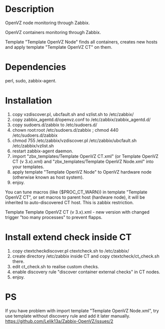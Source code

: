 # Description
OpenVZ node monitoring through Zabbix.

OpenVZ containers monitoring through Zabbix.

Template "Template OpenVZ Node" finds all containers, creates new hosts and apply template "Template OpenVZ CT" on them.

# Dependencies
perl, sudo, zabbix-agent.

Installation
============
1. copy vzdiscover.pl, ubcfault.sh and vzlist.sh to /etc/zabbix/
2. copy zabbix_agentd.d/openvz.conf to /etc/zabbix/zabbix_agentd.d/
3. copy sudoers.d/zabbix to /etc/sudoers.d/
4. chown root:root /etc/sudoers.d/zabbix ; chmod 440 /etc/sudoers.d/zabbix
5. chmod 755 /etc/zabbix/vzdiscover.pl /etc/zabbix/ubcfault.sh /etc/zabbix/vzlist.sh
6. restart zabbix-agent daemon.
7. import "zbx_templates/Template OpenVZ CT.xml" (or Template OpenVZ CT (v 3.x).xml) and "zbx_templates/Template OpenVZ Node.xml" into your templates.
8. apply template "Template OpenVZ Node" to OpenVZ hardware node (otherwise known as host system).
9. enjoy.


You can tune macros (like {$PROC_CT_WARN}) in template "Template OpenVZ CT",
 or set macros  to parent host (hardware node), it will be inherited to auto-discovered CT host. This is zabbix restriction.


Template Template OpenVZ CT (v 3.x).xml - new version with changed trigger "too many processes" to prevent flapps.

Install extend check inside CT
============
1. copy ctextcheckdiscover.pl ctextcheck.sh to /etc/zabbix/
2. create directory /etc/zabbix inside CT and copy ctextcheck/ct_check.sh there.
3. edit ct_check.sh to realise custom checks.
4. enable discovery rule "discover container external checks" in CT nodes.
5. enjoy.


PS
===========
If you have problem with import template "Template OpenVZ Node.xml", try use template without discovery rule and add it later manually.
https://github.com/Lelik13a/Zabbix-OpenVZ/issues/2
